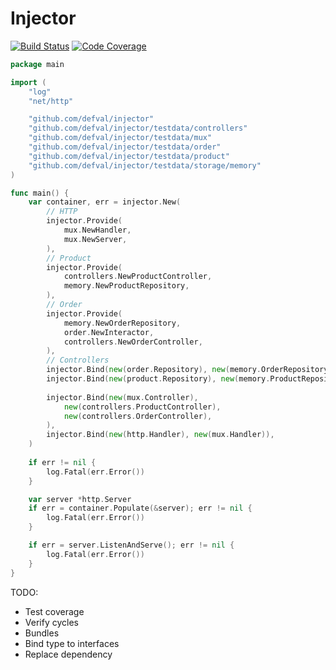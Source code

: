 # Injector
[![Build Status](https://img.shields.io/travis/defval/injector.svg?style=for-the-badge&logo=travis)](https://travis-ci.org/defval/injector)
[![Code Coverage](https://img.shields.io/codecov/c/github/defval/injector.svg?style=for-the-badge&logo=codecov)](https://codecov.io/gh/defval/injector)

```go
package main

import (
	"log"
	"net/http"

	"github.com/defval/injector"
	"github.com/defval/injector/testdata/controllers"
	"github.com/defval/injector/testdata/mux"
	"github.com/defval/injector/testdata/order"
	"github.com/defval/injector/testdata/product"
	"github.com/defval/injector/testdata/storage/memory"
)

func main() {
    var container, err = injector.New(
        // HTTP
        injector.Provide(
            mux.NewHandler,
            mux.NewServer,
        ),
        // Product
        injector.Provide(
            controllers.NewProductController,
            memory.NewProductRepository,
        ),
        // Order
        injector.Provide(
            memory.NewOrderRepository,
            order.NewInteractor,
            controllers.NewOrderController,
        ),
        // Controllers
        injector.Bind(new(order.Repository), new(memory.OrderRepository)),
        injector.Bind(new(product.Repository), new(memory.ProductRepository)),
    
        injector.Bind(new(mux.Controller),
            new(controllers.ProductController),
            new(controllers.OrderController),
        ),
        injector.Bind(new(http.Handler), new(mux.Handler)),
    )
    
    if err != nil {
    	log.Fatal(err.Error())
    }

    var server *http.Server
    if err = container.Populate(&server); err != nil {
        log.Fatal(err.Error())
    }

    if err = server.ListenAndServe(); err != nil {
        log.Fatal(err.Error())
    }
}

```

TODO:
- Test coverage
- Verify cycles
- Bundles
- Bind type to interfaces
- Replace dependency

